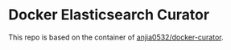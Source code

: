 # Docker Elasticsearch Curator

This repo is based on the container of [anjia0532/docker-curator](https://github.com/anjia0532/docker-curator).
